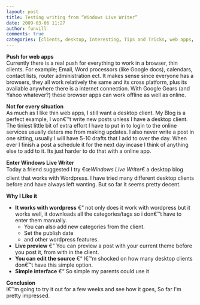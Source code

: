 ```yaml
---
layout: post
title: Testing writing from “Windows Live Writer”
date: 2009-03-06 11:27
author: funvill
comments: true
categories: [clients, desktop, Interesting, Tips and Tricks, web apps, wordpress]
---
```

<p><strong>Push for web apps      <br /></strong>Currently there is a real push for everything to work in a browser, thin clients. For example; Email, Word processors (like Google docs), calendars, contact lists, router administration ect. It makes sense since everyone has a browsers, they all work relatively the same and its cross platform, plus its available anywhere there is a internet connection. With Google Gears (and Yahoo whatever?) these browser apps can work offline as well as online. </p>  <p><strong>Not for every situation </strong>    <br />As much as I like thin web apps, I still want a desktop client. My Blog is a perfect example, I won€™t write new posts unless I have a desktop client. The tiniest little bit of extra effort I have to put in to login to the online services usually deters me from making updates. I also never write a post in one sitting, usually I will have 5-10 drafts that I add to over the day. When ever I finish a post a schedule it for the next day incase I think of anything else to add to it. Its just harder to do that with a online app. </p>  <p><strong>Enter Windows Live Writer      <br /></strong>Today a friend suggested I try €œ<em>Windows Live Writer</em>€ a desktop blog client that works with Wordpress. I have tried many different desktop clients before and have always left wanting. But so far it seems pretty decent. </p>  <p><strong>Why I Like it </strong></p>  <ul>   <li><strong>It works with wordpress</strong> €“ not only does it work with wordpress but it works well, it downloads all the categories/tags so i don€™t have to enter them manually.&#160; <ul>       <li>You can also add new categories from the client. </li>        <li>Set the publish date </li>        <li>and other wordpress features. </li>     </ul>   </li>    <li><strong>Live preview</strong> €“ You can preview a post with your current theme before you post it, from with in the client. </li>    <li><strong>You can edit the source</strong> €“ I€™m shocked on how many desktop clients don€™t have this simple option. </li>    <li><strong>Simple interface</strong> €“ So simple my parents could use it </li> </ul>  <p><strong>Conclusion</strong>     <br />I€™m going to try it out for a few weeks and see how it goes, So far I'm pretty impressed. </p>
